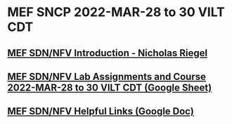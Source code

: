 #  MEF SNCP 2022-MAR-28 to 30 VILT CDT 

## [MEF SDN/NFV Introduction - Nicholas Riegel](https://docs.google.com/presentation/d/1mwf5bOAcv3zAhE1sPzjZsh_SHO0lmRui_h29-LFybyg/edit?usp=sharing)

## [MEF SDN/NFV Lab Assignments and Course 2022-MAR-28 to 30 VILT CDT (Google Sheet)](https://docs.google.com/spreadsheets/d/1I3mX4SgDfqLKuOiCzcLq-asIj5g-2UNIcN2JQaGiSC8/edit?usp=sharing)

## [MEF SDN/NFV Helpful Links (Google Doc)](https://docs.google.com/document/d/1ffU4yrveRXTvt78ybvI7ebdUJE8AG71mc1QIr9kg9DU/edit?usp=sharing)
